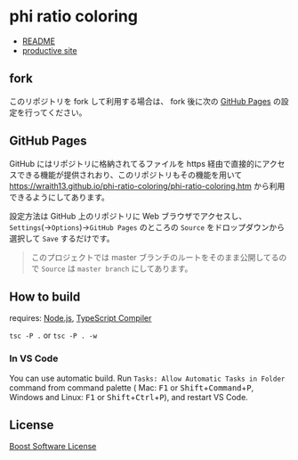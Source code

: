 # phi ratio coloring

- [README](https://wraith13.github.io/tweets/?title=phi%20ratio%20coloring%20README&1058754444832063488,1058754552885731330,1058763814043172865,1058982376234115072,1060365617654460418)
- [productive site](https://wraith13.github.io/phi-ratio-coloring/phi-ratio-coloring.htm)

## fork

このリポジトリを fork して利用する場合は、 fork 後に次の [GitHub Pages](#github-pages) の設定を行ってください。

## GitHub Pages

GitHub にはリポジトリに格納されてるファイルを https 経由で直接的にアクセスできる機能が提供されおり、このリポジトリもその機能を用いて <https://wraith13.github.io/phi-ratio-coloring/phi-ratio-coloring.htm> から利用できるようにしてあります。

設定方法は GitHub 上のリポジトリに Web ブラウザでアクセスし、 `Settings`(→`Options`)→`GitHub Pages` のところの `Source` をドロップダウンから選択して `Save` するだけです。

> このプロジェクトでは master ブランチのルートをそのまま公開してるので `Source` は `master branch` にしてあります。

## How to build

requires: [Node.js](https://nodejs.org/), [TypeScript Compiler](https://www.npmjs.com/package/typescript)

`tsc -P .` or `tsc -P . -w`

### In VS Code

You can use automatic build. Run `Tasks: Allow Automatic Tasks in Folder` command from command palette ( Mac: <kbd>F1</kbd> or <kbd>Shift</kbd>+<kbd>Command</kbd>+<kbd>P</kbd>, Windows and Linux: <kbd>F1</kbd> or <kbd>Shift</kbd>+<kbd>Ctrl</kbd>+<kbd>P</kbd>), and restart VS Code.

## License

[Boost Software License](./LICENSE_1_0.txt)
